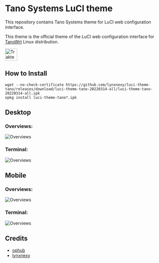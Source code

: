 #  Tano Systems LuCI theme
This repository contains Tano Systems theme for LuCI web configuration interface.

This theme is the official theme of the LuCI web configuration interface for [TanoWrt](https://github.com/tano-systems/meta-tano-openwrt) Linux distribution.

[<img src="https://cdn.trakteer.id/images/embed/trbtn-red-2.png" height="40" style="border:0px;height:40px;" alt="Trakteer Saya">](https://trakteer.id/lynxnexy/tip)

## How to Install

```
wget --no-check-certificate https://github.com/lynxnexy/luci-theme-tano/releases/download/luci-theme-tano-20220314-all/luci-theme-tano-20220314-all.ipk
opkg install luci-theme-tano*.ipk
```

## Desktop

### Overviews:

![Overviews](https://i.ibb.co/tCRNrzh/Screenshot-2022-03-15-20-31-19.png)

### Terminal:

![Overviews](https://i.ibb.co/Tv3XYWB/Screenshot-2022-03-15-20-40-18.png)


## Mobile

### Overviews:

![Overviews](https://i.ibb.co/CMDv0tP/Screen-Shot-2022-03-15-at-20-42-09.png)

### Terminal:

![Overviews](https://i.ibb.co/c8MwVbs/Screen-Shot-2022-03-15-at-20-43-19.png)

## Credits

- [ophub](https://github.com/tano-systems/luci-theme-tano)
- [lynxnexy](https://t.me/lynxnexy)
